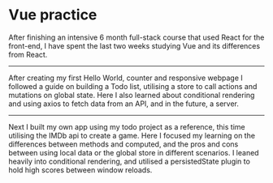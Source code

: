 <h1>Vue practice</h1>

<p>
After finishing an intensive 6 month full-stack course that used React for the front-end, I have spent the last two weeks studying Vue and its differences from React.
</p>

---

<p>
After creating my first Hello World, counter and responsive webpage I followed a guide on building a Todo list, utilising a store to call actions and mutations on    global state. Here I also learned about conditional rendering and using axios to fetch data from an API, and in the future, a server.
</p>

---

<p>
Next I built my own app using my todo project as a reference, this time utilising the IMDb api to create a game. Here I focused my learning on the differences between methods and computed, and the pros and cons between using local data or the global store in different scenarios. I leaned heavily into conditional rendering, and utilised a persistedState plugin to hold high scores between window reloads.
</p>
